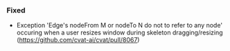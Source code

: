### Fixed

- Exception 'Edge's nodeFrom M or nodeTo N do not to refer to any node'
occuring when a user resizes window during skeleton dragging/resizing (<https://github.com/cvat-ai/cvat/pull/8067>)
